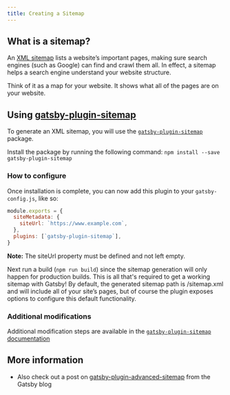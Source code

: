 ```yaml
---
title: Creating a Sitemap
---
```


## What is a sitemap?

An [XML sitemap](https://support.google.com/webmasters/answer/156184?hl=en) lists a website’s important pages, making sure search engines (such as Google) can find and crawl them all. In effect, a sitemap helps a search engine understand your website structure.

Think of it as a map for your website. It shows what all of the pages are on your website.

## Using [gatsby-plugin-sitemap](/packages/gatsby-plugin-sitemap/)

To generate an XML sitemap, you will use the [`gatsby-plugin-sitemap`](/packages/gatsby-plugin-sitemap/) package.

Install the package by running the following command:
`npm install --save gatsby-plugin-sitemap`

### How to configure

Once installation is complete, you can now add this plugin to your `gatsby-config.js`, like so:

```javascript:title=gatsby-config.js
module.exports = {
  siteMetadata: {
    siteUrl: `https://www.example.com`,
  },
  plugins: [`gatsby-plugin-sitemap`],
}
```

**Note:** The siteUrl property must be defined and not left empty.

Next run a build (`npm run build`) since the sitemap generation will only happen for production builds. This is all that's required to get a working sitemap with Gatsby! By default, the generated sitemap path is /sitemap.xml and will include all of your site’s pages, but of course the plugin exposes options to configure this default functionality.

### Additional modifications

Additional modification steps are available in the [`gatsby-plugin-sitemap` documentation](/packages/gatsby-plugin-sitemap)

## More information

- Also check out a post on [gatsby-plugin-advanced-sitemap](/blog/2019-05-07-advanced-sitemap-plugin-for-seo/) from the Gatsby blog
